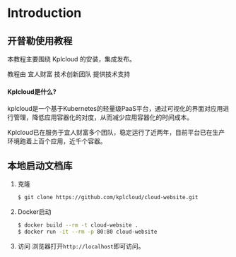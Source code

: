 # Introduction

## 开普勒使用教程

本教程主要围绕 Kplcloud 的安装，集成发布。

教程由 宜人财富 技术创新团队 提供技术支持

#### Kplcloud是什么?

kplcloud是一个基于Kubernetes的轻量级PaaS平台，通过可视化的界面对应用进行管理，降低应用容器化的对度，从而减少应用容器化的时间成本。

Kplcloud已在服务于宜人财富多个团队，稳定运行了近两年，目前平台已在生产环境跑着上百个应用，近千个容器。  



## 本地启动文档库

1. 克隆

   ```bash
   $ git clone https://github.com/kplcloud/cloud-website.git
   ```

2. Docker启动

   ```bash
   $ docker build --rm -t cloud-website .
   $ docker run -it --rm -p 80:80 cloud-website
   ```

3. 访问 浏览器打开`http://localhost`即可访问。